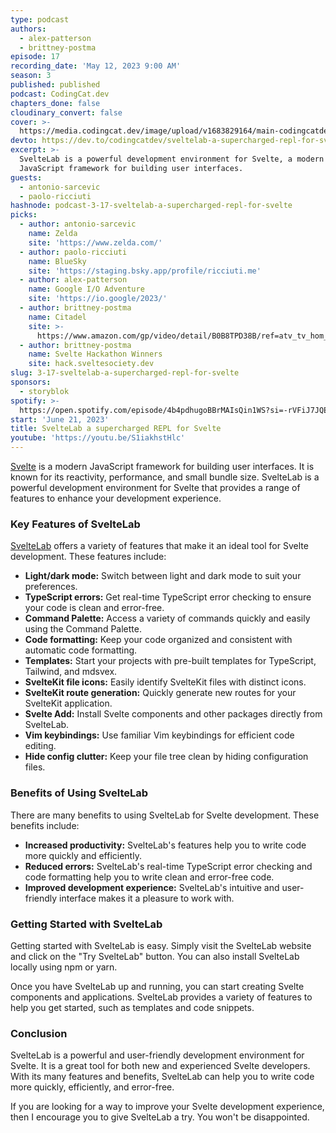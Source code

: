 ```yaml
---
type: podcast
authors:
  - alex-patterson
  - brittney-postma
episode: 17
recording_date: 'May 12, 2023 9:00 AM'
season: 3
published: published
podcast: CodingCat.dev
chapters_done: false
cloudinary_convert: false
cover: >-
  https://media.codingcat.dev/image/upload/v1683829164/main-codingcatdev-photo/SvelteLab.png
devto: https://dev.to/codingcatdev/sveltelab-a-supercharged-repl-for-svelte-2im9
excerpt: >-
  SvelteLab is a powerful development environment for Svelte, a modern
  JavaScript framework for building user interfaces.
guests:
  - antonio-sarcevic
  - paolo-ricciuti
hashnode: podcast-3-17-sveltelab-a-supercharged-repl-for-svelte
picks:
  - author: antonio-sarcevic
    name: Zelda
    site: 'https://www.zelda.com/'
  - author: paolo-ricciuti
    name: BlueSky
    site: 'https://staging.bsky.app/profile/ricciuti.me'
  - author: alex-patterson
    name: Google I/O Adventure
    site: 'https://io.google/2023/'
  - author: brittney-postma
    name: Citadel
    site: >-
      https://www.amazon.com/gp/video/detail/B0B8TPD38B/ref=atv_tv_hom_c_8zC58H_brws_5_1?jic=8%7CEgRzdm9k
  - author: brittney-postma
    name: Svelte Hackathon Winners
    site: hack.sveltesociety.dev
slug: 3-17-sveltelab-a-supercharged-repl-for-svelte
sponsors:
  - storyblok
spotify: >-
  https://open.spotify.com/episode/4b4pdhugoBBrMAIsQin1WS?si=-rVFiJ7JQEiLr1oe_LubCw
start: 'June 21, 2023'
title: SvelteLab a supercharged REPL for Svelte
youtube: 'https://youtu.be/S1iakhstHlc'
---
```


[Svelte](https://svelte.dev/) is a modern JavaScript framework for building user interfaces. It is known for its reactivity, performance, and small bundle size. SvelteLab is a powerful development environment for Svelte that provides a range of features to enhance your development experience.

### Key Features of SvelteLab

[SvelteLab](https://www.sveltelab.dev/) offers a variety of features that make it an ideal tool for Svelte development. These features include:

- **Light/dark mode:** Switch between light and dark mode to suit your preferences.
- **TypeScript errors:** Get real-time TypeScript error checking to ensure your code is clean and error-free.
- **Command Palette:** Access a variety of commands quickly and easily using the Command Palette.
- **Code formatting:** Keep your code organized and consistent with automatic code formatting.
- **Templates:** Start your projects with pre-built templates for TypeScript, Tailwind, and mdsvex.
- **SvelteKit file icons:** Easily identify SvelteKit files with distinct icons.
- **SvelteKit route generation:** Quickly generate new routes for your SvelteKit application.
- **Svelte Add:** Install Svelte components and other packages directly from SvelteLab.
- **Vim keybindings:** Use familiar Vim keybindings for efficient code editing.
- **Hide config clutter:** Keep your file tree clean by hiding configuration files.

### Benefits of Using SvelteLab

There are many benefits to using SvelteLab for Svelte development. These benefits include:

- **Increased productivity:** SvelteLab's features help you to write code more quickly and efficiently.
- **Reduced errors:** SvelteLab's real-time TypeScript error checking and code formatting help you to write clean and error-free code.
- **Improved development experience:** SvelteLab's intuitive and user-friendly interface makes it a pleasure to work with.

### Getting Started with SvelteLab

Getting started with SvelteLab is easy. Simply visit the SvelteLab website and click on the "Try SvelteLab" button. You can also install SvelteLab locally using npm or yarn.

Once you have SvelteLab up and running, you can start creating Svelte components and applications. SvelteLab provides a variety of features to help you get started, such as templates and code snippets.

### Conclusion

SvelteLab is a powerful and user-friendly development environment for Svelte. It is a great tool for both new and experienced Svelte developers. With its many features and benefits, SvelteLab can help you to write code more quickly, efficiently, and error-free.

If you are looking for a way to improve your Svelte development experience, then I encourage you to give SvelteLab a try. You won't be disappointed.

